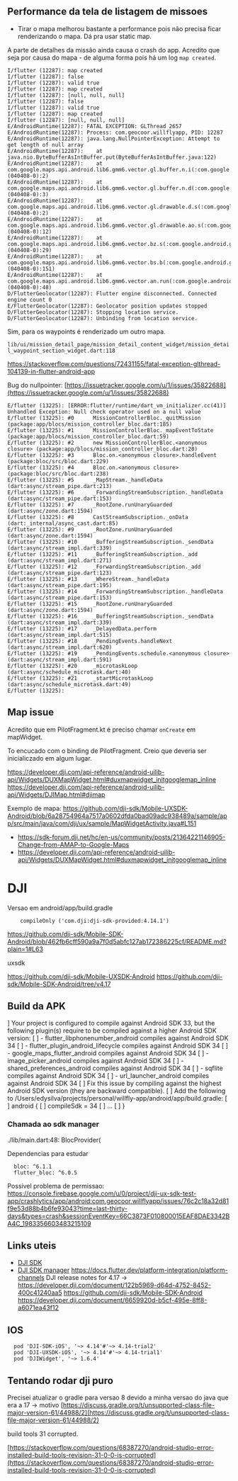 ## Performance da tela de listagem de missoes

- Tirar o mapa melhorou bastante a performance pois não precisa ficar renderizando o mapa. Dá pra usar static map.

A parte de detalhes da missão ainda causa o crash do app. Acredito que seja por causa do mapa - de alguma forma pois há
um log `map created`.

```
I/flutter (12287): map created
I/flutter (12287): false
I/flutter (12287): valid true
I/flutter (12287): map created
I/flutter (12287): [null, null, null]
I/flutter (12287): false
I/flutter (12287): valid true
I/flutter (12287): map created
I/flutter (12287): [null, null, null]
E/AndroidRuntime(12287): FATAL EXCEPTION: GLThread 2657
E/AndroidRuntime(12287): Process: com.geocoor.willflyapp, PID: 12287
E/AndroidRuntime(12287): java.lang.NullPointerException: Attempt to get length of null array
E/AndroidRuntime(12287): 	at java.nio.ByteBufferAsIntBuffer.put(ByteBufferAsIntBuffer.java:122)
E/AndroidRuntime(12287): 	at com.google.maps.api.android.lib6.gmm6.vector.gl.buffer.n.i(:com.google.android.gms.dynamite_mapsdynamite@214815051@21.48.15 (040408-0):2)
E/AndroidRuntime(12287): 	at com.google.maps.api.android.lib6.gmm6.vector.gl.buffer.n.d(:com.google.android.gms.dynamite_mapsdynamite@214815051@21.48.15 (040408-0):3)
E/AndroidRuntime(12287): 	at com.google.maps.api.android.lib6.gmm6.vector.gl.drawable.d.s(:com.google.android.gms.dynamite_mapsdynamite@214815051@21.48.15 (040408-0):2)
E/AndroidRuntime(12287): 	at com.google.maps.api.android.lib6.gmm6.vector.gl.drawable.ao.s(:com.google.android.gms.dynamite_mapsdynamite@214815051@21.48.15 (040408-0):12)
E/AndroidRuntime(12287): 	at com.google.maps.api.android.lib6.gmm6.vector.bz.s(:com.google.android.gms.dynamite_mapsdynamite@214815051@21.48.15 (040408-0):29)
E/AndroidRuntime(12287): 	at com.google.maps.api.android.lib6.gmm6.vector.bs.b(:com.google.android.gms.dynamite_mapsdynamite@214815051@21.48.15 (040408-0):151)
E/AndroidRuntime(12287): 	at com.google.maps.api.android.lib6.gmm6.vector.an.run(:com.google.android.gms.dynamite_mapsdynamite@214815051@21.48.15 (040408-0):48)
D/FlutterGeolocator(12287): Flutter engine disconnected. Connected engine count 0
E/FlutterGeolocator(12287): Geolocator position updates stopped
D/FlutterGeolocator(12287): Stopping location service.
D/FlutterGeolocator(12287): Unbinding from location service.
```

Sim, para os waypoints é renderizado um outro mapa.

`lib/ui/mission_detail_page/mission_detail_content_widget/mission_detail_waypoint_section_widget.dart:118`

https://stackoverflow.com/questions/72431155/fatal-exception-glthread-104139-in-flutter-android-app

Bug do nullpointer: [https://issuetracker.google.com/u/1/issues/35822688](https://issuetracker.google.com/u/1/issues/35822688)



```
E/flutter (13225): [ERROR:flutter/runtime/dart_vm_initializer.cc(41)] Unhandled Exception: Null check operator used on a null value
E/flutter (13225): #0      MissionControllerBloc._quitMission (package:app/blocs/mission_controller_bloc.dart:185)
E/flutter (13225): #1      MissionControllerBloc._mapEventToState (package:app/blocs/mission_controller_bloc.dart:59)
E/flutter (13225): #2      new MissionControllerBloc.<anonymous closure> (package:app/blocs/mission_controller_bloc.dart:20)
E/flutter (13225): #3      Bloc.on.<anonymous closure>.handleEvent (package:bloc/src/bloc.dart:229)
E/flutter (13225): #4      Bloc.on.<anonymous closure> (package:bloc/src/bloc.dart:238)
E/flutter (13225): #5      _MapStream._handleData (dart:async/stream_pipe.dart:213)
E/flutter (13225): #6      _ForwardingStreamSubscription._handleData (dart:async/stream_pipe.dart:153)
E/flutter (13225): #7      _RootZone.runUnaryGuarded (dart:async/zone.dart:1594)
E/flutter (13225): #8      CastStreamSubscription._onData (dart:_internal/async_cast.dart:85)
E/flutter (13225): #9      _RootZone.runUnaryGuarded (dart:async/zone.dart:1594)
E/flutter (13225): #10     _BufferingStreamSubscription._sendData (dart:async/stream_impl.dart:339)
E/flutter (13225): #11     _BufferingStreamSubscription._add (dart:async/stream_impl.dart:271)
E/flutter (13225): #12     _ForwardingStreamSubscription._add (dart:async/stream_pipe.dart:123)
E/flutter (13225): #13     _WhereStream._handleData (dart:async/stream_pipe.dart:195)
E/flutter (13225): #14     _ForwardingStreamSubscription._handleData (dart:async/stream_pipe.dart:153)
E/flutter (13225): #15     _RootZone.runUnaryGuarded (dart:async/zone.dart:1594)
E/flutter (13225): #16     _BufferingStreamSubscription._sendData (dart:async/stream_impl.dart:339)
E/flutter (13225): #17     _DelayedData.perform (dart:async/stream_impl.dart:515)
E/flutter (13225): #18     _PendingEvents.handleNext (dart:async/stream_impl.dart:620)
E/flutter (13225): #19     _PendingEvents.schedule.<anonymous closure> (dart:async/stream_impl.dart:591)
E/flutter (13225): #20     _microtaskLoop (dart:async/schedule_microtask.dart:40)
E/flutter (13225): #21     _startMicrotaskLoop (dart:async/schedule_microtask.dart:49)
E/flutter (13225):
```

## Map issue

Acredito que em PilotFragment.kt é preciso chamar `onCreate` em mapWidget.

To encucado com o binding de PilotFragment. Creio que deveria ser inicialiczado em algum lugar.


https://developer.dji.com/api-reference/android-uilib-api/Widgets/DUXMapWidget.html#duxmapwidget_initgooglemap_inline
https://developer.dji.com/api-reference/android-uilib-api/Widgets/DJIMap.html#djimap

Exemplo de mapa: https://github.com/dji-sdk/Mobile-UXSDK-Android/blob/6a28754964a7517a0602dfda0bad09adc938489a/sample/app/src/main/java/com/dji/ux/sample/MapWidgetActivity.java#L151

- https://sdk-forum.dji.net/hc/en-us/community/posts/21364221146905-Change-from-AMAP-to-Google-Maps
- https://developer.dji.com/api-reference/android-uilib-api/Widgets/DUXMapWidget.html#duxmapwidget_initgooglemap_inline


# DJI

Versao em android/app/build.gradle

```
    compileOnly ('com.dji:dji-sdk-provided:4.14.1')
```

https://github.com/dji-sdk/Mobile-SDK-Android/blob/462fb6cff590a9a7f0d5abfc127ab172386225cf/README.md?plain=1#L63

uxsdk

https://github.com/dji-sdk/Mobile-UXSDK-Android
https://github.com/dji-sdk/Mobile-SDK-Android/tree/v4.17

## Build da APK

] Your project is configured to compile against Android SDK 33, but the following plugin(s) require to be compiled against a higher Android SDK version:
[        ] - flutter_libphonenumber_android compiles against Android SDK 34
[        ] - flutter_plugin_android_lifecycle compiles against Android SDK 34
[        ] - google_maps_flutter_android compiles against Android SDK 34
[        ] - image_picker_android compiles against Android SDK 34
[        ] - shared_preferences_android compiles against Android SDK 34
[        ] - sqflite compiles against Android SDK 34
[        ] - url_launcher_android compiles against Android SDK 34
[        ] Fix this issue by compiling against the highest Android SDK version (they are backward compatible).
[        ] Add the following to /Users/edysilva/projects/personal/willfly-app/android/app/build.gradle:
[        ]     android {
[        ]         compileSdk = 34
[        ]         ...
[        ]     }

### Chamada ao sdk manager

./lib/main.dart:48:        BlocProvider<DJISDKManagerBloc>(

Dependencias para estudar

```
  bloc: ^6.1.1
  flutter_bloc: ^6.0.5
```

Possivel problema de permissao: https://console.firebase.google.com/u/0/project/dji-ux-sdk-test-app/crashlytics/app/android:com.geocoor.willflyapp/issues/76c2c18a32d81f9e53d88b4b6fe93043?time=last-thirty-days&types=crash&sessionEventKey=66C3873F010800015EAF8DAE3342BA4C_1983356603483215109

## Links uteis

- [DJI SDK](https://developer.dji.com/mobile-sdk/documentation/introduction/index.html)
- [DJI SDK manager](https://developer.dji.com/iframe/mobile-sdk-doc/android/reference/dji/sdk/SDKManager/DJISDKManager.html)
https://docs.flutter.dev/platform-integration/platform-channels
DJI release notes for 4.17 -> https://developer.dji.com/document/122b5969-d64d-4752-8452-400c41240aa5
https://github.com/dji-sdk/Mobile-SDK-Android
https://developer.dji.com/document/6659920d-b5cf-495e-8ff8-a6071ea43f12

## IOS

```
  pod 'DJI-SDK-iOS', '~> 4.14'#'~> 4.14-trial2'
  pod 'DJI-UXSDK-iOS', '~> 4.14'#'~> 4.14-trial1'
  pod 'DJIWidget', '~> 1.6.4'
```



## Tentando rodar dji puro

Precisei atualizar o gradle para versao 8 devido a minha versao do java que era a 17 -> motivo [https://discuss.gradle.org/t/unsupported-class-file-major-version-61/44988/2](https://discuss.gradle.org/t/unsupported-class-file-major-version-61/44988/2)

build tools 31 corrupted.

[https://stackoverflow.com/questions/68387270/android-studio-error-installed-build-tools-revision-31-0-0-is-corrupted](https://stackoverflow.com/questions/68387270/android-studio-error-installed-build-tools-revision-31-0-0-is-corrupted)
